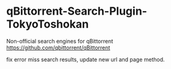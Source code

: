 # qBittorrent-Search-Plugin-TokyoToshokan
Non-official search engines for qBittorrent https://github.com/qbittorrent/qBittorrent

fix error miss search results, update new url and page method.
